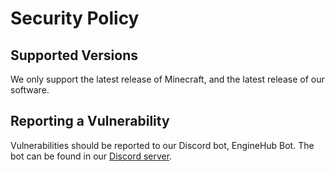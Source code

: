 # Security Policy

## Supported Versions

We only support the latest release of Minecraft, and the latest release of our software.

## Reporting a Vulnerability

Vulnerabilities should be reported to our Discord bot, EngineHub Bot. The bot can be found in our [Discord server](https://discord.gg/enginehub).
